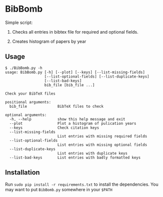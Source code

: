 BibBomb
=============
Simple script:

1. Checks all entries in bibtex file for required and optional fields.

2. Creates histogram of papers by year

## Usage
```
$ ./BibBomb.py -h
usage: BibBomb.py [-h] [--plot] [--keys] [--list-missing-fields]
                  [--list-optional-fields] [--list-duplicate-keys]
                  [--list-bad-keys]
                  bib_file [bib_file ...]

Check your BibTeX files

positional arguments:
  bib_file              BibTeX files to check

optional arguments:
  -h, --help            show this help message and exit
  --plot                Plot a histogram of pulication years
  --keys                Check citation keys
  --list-missing-fields
                        List entries with missing required fields
  --list-optional-fields
                        List entries with missing optional fields
  --list-duplicate-keys
                        List entries with duplicate keys
  --list-bad-keys       List entries with badly formatted keys
```

## Installation

Run `sudo pip install -r requirements.txt` to install the dependencies. You may want to put `BibBomb.py` somewhere in your `$PATH`
